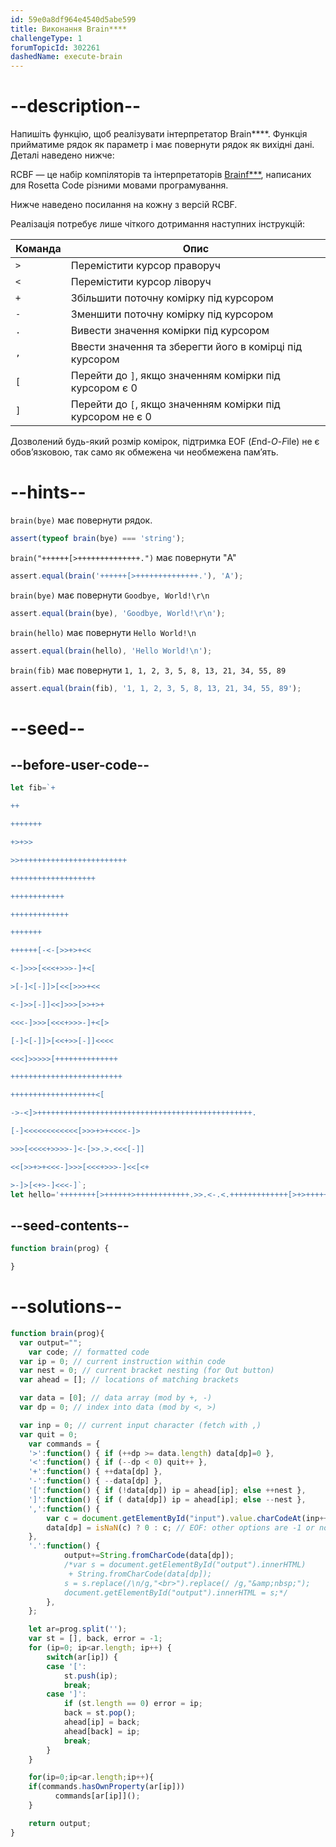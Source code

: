 ```yaml
---
id: 59e0a8df964e4540d5abe599
title: Виконання Brain****
challengeType: 1
forumTopicId: 302261
dashedName: execute-brain
---
```


# --description--

Напишіть функцію, щоб реалізувати інтерпретатор Brain\*\*\*\*. Функція прийматиме рядок як параметр і має повернути рядок як вихідні дані. Деталі наведено нижче:

RCBF — це набір компіляторів та інтерпретаторів <a href="https://rosettacode.org/wiki/Brainf***" target="_blank" rel="noopener noreferrer nofollow">Brainf\*\*\*</a>, написаних для Rosetta Code різними мовами програмування.

Нижче наведено посилання на кожну з версій RCBF.

Реалізація потребує лише чіткого дотримання наступних інструкцій:

| Команда                   | Опис                                                                             |
| ------------------------- | -------------------------------------------------------------------------------- |
| <code>></code> | Перемістити курсор праворуч                                                      |
| <code>&lt;</code> | Перемістити курсор ліворуч                                                       |
| <code>+</code> | Збільшити поточну комірку під курсором                                           |
| <code>-</code> | Зменшити поточну комірку під курсором                                            |
| <code>.</code> | Вивести значення комірки під курсором                                            |
| <code>,</code> | Ввести значення та зберегти його в комірці під курсором                          |
| <code>\[</code> | Перейти до <code>]</code>, якщо значенням комірки під курсором є 0     |
| <code>]</code> | Перейти до <code>\[</code>, якщо значенням комірки під курсором не є 0 |

Дозволений будь-який розмір комірок, підтримка EOF (*E*nd-*O*-*F*ile) не є обов’язковою, так само як обмежена чи необмежена пам’ять.

# --hints--

`brain(bye)` має повернути рядок.

```js
assert(typeof brain(bye) === 'string');
```

`brain("++++++[>++++++++++++++.")` має повернути "A"

```js
assert.equal(brain('++++++[>++++++++++++++.'), 'A');
```

`brain(bye)` має повернути `Goodbye, World!\r\n`

```js
assert.equal(brain(bye), 'Goodbye, World!\r\n');
```

`brain(hello)` має повернути `Hello World!\n`

```js
assert.equal(brain(hello), 'Hello World!\n');
```

`brain(fib)` має повернути `1, 1, 2, 3, 5, 8, 13, 21, 34, 55, 89`

```js
assert.equal(brain(fib), '1, 1, 2, 3, 5, 8, 13, 21, 34, 55, 89');
```

# --seed--

## --before-user-code--

```js
let fib=`+

++

+++++++

+>+>>

>>++++++++++++++++++++++++

+++++++++++++++++++

++++++++++++

+++++++++++++

+++++++

++++++[-<-[>>+>+<<

<-]>>>[<<<+>>>-]+<[

>[-]<[-]]>[<<[>>>+<<

<-]>>[-]]<<]>>>[>>+>+

<<<-]>>>[<<<+>>>-]+<[>

[-]<[-]]>[<<+>>[-]]<<<<

<<<]>>>>>[++++++++++++++

+++++++++++++++++++++++++

+++++++++++++++++++<[

->-<]>++++++++++++++++++++++++++++++++++++++++++++++++.

[-]<<<<<<<<<<<<[>>>+>+<<<<-]>

>>>[<<<<+>>>>-]<-[>>.>.<<<[-]]

<<[>>+>+<<<-]>>>[<<<+>>>-]<<[<+

>-]>[<+>-]<<<-]`;
let hello='++++++++[>++++++>++++++++++++.>>.<-.<.+++++++++++++[>+>+++++++>+++++++>++++++++>+++++++++++++++++++>+++++++++++++++++++++++++++++++.<++.>>>+++++++.>>>.++++++++++++.---.';
```

## --seed-contents--

```js
function brain(prog) {

}
```

# --solutions--

```js
function brain(prog){
  var output="";
    var code; // formatted code
  var ip = 0; // current instruction within code
  var nest = 0; // current bracket nesting (for Out button)
  var ahead = []; // locations of matching brackets

  var data = [0]; // data array (mod by +, -)
  var dp = 0; // index into data (mod by <, >)

  var inp = 0; // current input character (fetch with ,)
  var quit = 0;
    var commands = {
    '>':function() { if (++dp >= data.length) data[dp]=0 },
    '<':function() { if (--dp < 0) quit++ },
    '+':function() { ++data[dp] },
    '-':function() { --data[dp] },
    '[':function() { if (!data[dp]) ip = ahead[ip]; else ++nest },
    ']':function() { if ( data[dp]) ip = ahead[ip]; else --nest },
    ',':function() {
        var c = document.getElementById("input").value.charCodeAt(inp++);
        data[dp] = isNaN(c) ? 0 : c; // EOF: other options are -1 or no change
    },
    '.':function() {
            output+=String.fromCharCode(data[dp]);
            /*var s = document.getElementById("output").innerHTML)
             + String.fromCharCode(data[dp]);
            s = s.replace(/\n/g,"<br>").replace(/ /g,"&amp;nbsp;");
            document.getElementById("output").innerHTML = s;*/
        },
    };

    let ar=prog.split('');
    var st = [], back, error = -1;
    for (ip=0; ip<ar.length; ip++) {
        switch(ar[ip]) {
        case '[':
            st.push(ip);
            break;
        case ']':
            if (st.length == 0) error = ip;
            back = st.pop();
            ahead[ip] = back;
            ahead[back] = ip;
            break;
        }
    }

    for(ip=0;ip<ar.length;ip++){
    if(commands.hasOwnProperty(ar[ip]))
          commands[ar[ip]]();
    }

    return output;
}
```
